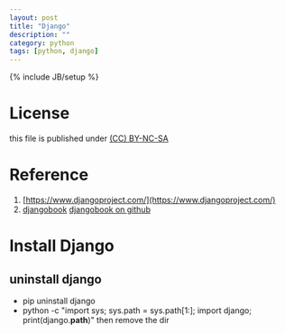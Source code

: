 ```yaml
---
layout: post
title: "Django"
description: ""
category: python
tags: [python, django]
---
```

{% include JB/setup %}
# License
this file is published under [(CC) BY-NC-SA](http://creativecommons.org/licenses/by-nc-sa/3.0/)

# Reference
1. [https://www.djangoproject.com/](https://www.djangoproject.com/)
2. [djangobook](http://www.djangobook.com/en/2.0/chapter01.html) [djangobook on github](https://github.com/jacobian/djangobook.com)

# Install Django
## uninstall django
* pip uninstall django
* python -c "import sys; sys.path = sys.path[1:]; import django; \
print(django.__path__)" then remove the dir
